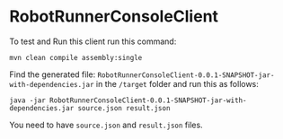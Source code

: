 # RobotRunnerConsoleClient

To test and Run this client run this command:

`mvn clean compile assembly:single`

Find the generated file: `RobotRunnerConsoleClient-0.0.1-SNAPSHOT-jar-with-dependencies.jar` in the `/target` folder and run this as follows:

`java -jar RobotRunnerConsoleClient-0.0.1-SNAPSHOT-jar-with-dependencies.jar source.json result.json`

You need to have `source.json` and `result.json` files.
